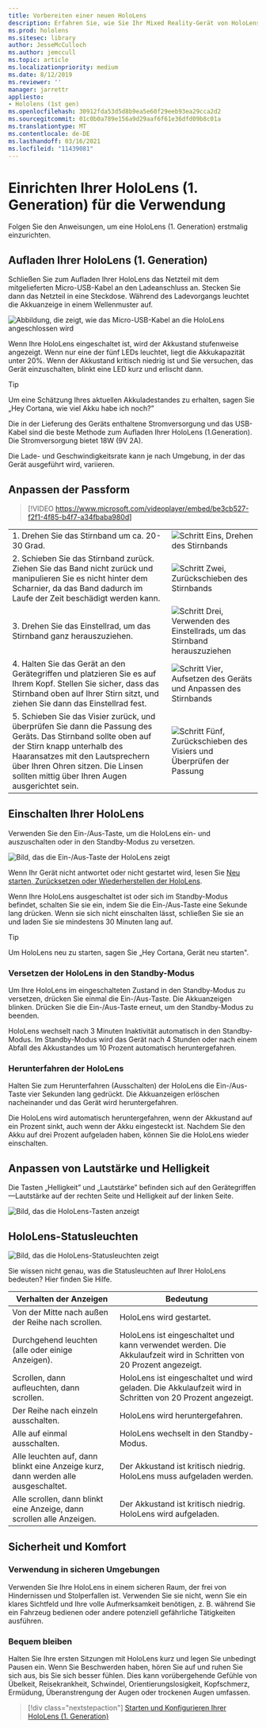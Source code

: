 ```yaml
---
title: Vorbereiten einer neuen HoloLens
description: Erfahren Sie, wie Sie Ihr Mixed Reality-Gerät von HoloLens (1. Generation) zum ersten Mal vorbereiten, anpassen und einrichten.
ms.prod: hololens
ms.sitesec: library
author: JesseMcCulloch
ms.author: jemccull
ms.topic: article
ms.localizationpriority: medium
ms.date: 8/12/2019
ms.reviewer: ''
manager: jarrettr
appliesto:
- Hololens (1st gen)
ms.openlocfilehash: 30912fda53d5d8b9ea5e60f29eeb93ea29cca2d2
ms.sourcegitcommit: 01c0b0a789e156a9d29aaf6f61e36dfd09b8c01a
ms.translationtype: MT
ms.contentlocale: de-DE
ms.lasthandoff: 03/16/2021
ms.locfileid: "11439081"
---
```

# <a name="get-your-hololens-1st-gen-ready-to-use"></a>Einrichten Ihrer HoloLens (1. Generation) für die Verwendung

Folgen Sie den Anweisungen, um eine HoloLens (1. Generation) erstmalig einzurichten.

## <a name="charge-your-hololens-1st-gen"></a>Aufladen Ihrer HoloLens (1. Generation)

Schließen Sie zum Aufladen Ihrer HoloLens das Netzteil mit dem mitgelieferten Micro-USB-Kabel an den Ladeanschluss an. Stecken Sie dann das Netzteil in eine Steckdose. Während des Ladevorgangs leuchtet die Akkuanzeige in einem Wellenmuster auf.

![Abbildung, die zeigt, wie das Micro-USB-Kabel an die HoloLens angeschlossen wird](./images/hololens-charging.png)

Wenn Ihre HoloLens eingeschaltet ist, wird der Akkustand stufenweise angezeigt. Wenn nur eine der fünf LEDs leuchtet, liegt die Akkukapazität unter 20%. Wenn der Akkustand kritisch niedrig ist und Sie versuchen, das Gerät einzuschalten, blinkt eine LED kurz und erlischt dann.

> [!TIP]
> Um eine Schätzung Ihres aktuellen Akkuladestandes zu erhalten, sagen Sie „Hey Cortana, wie viel Akku habe ich noch?”

Die in der Lieferung des Geräts enthaltene Stromversorgung und das USB-Kabel sind die beste Methode zum Aufladen Ihrer HoloLens (1.Generation).  Die Stromversorgung bietet 18W (9V 2A).

Die Lade- und Geschwindigkeitsrate kann je nach Umgebung, in der das Gerät ausgeführt wird, variieren.

## <a name="adjust-fit"></a>Anpassen der Passform

> [!VIDEO https://www.microsoft.com/videoplayer/embed/be3cb527-f2f1-4f85-b4f7-a34fbaba980d]

|     |     |
|:--- |:--- |
|1. Drehen Sie das Stirnband um ca. 20-30 Grad.|![Schritt Eins, Drehen des Stirnbands](./images/FitGuideStep1.png)|
|2. Schieben Sie das Stirnband zurück. Ziehen Sie das Band nicht zurück und manipulieren Sie es nicht hinter dem Scharnier, da das Band dadurch im Laufe der Zeit beschädigt werden kann.|![Schritt Zwei, Zurückschieben des Stirnbands](./images/FitGuideStep2.png)|
|3. Drehen Sie das Einstellrad, um das Stirnband ganz herauszuziehen. |![Schritt Drei, Verwenden des Einstellrads, um das Stirnband herauszuziehen](./images/FitGuideStep3.png)|
|4. Halten Sie das Gerät an den Gerätegriffen und platzieren Sie es auf Ihrem Kopf. Stellen Sie sicher, dass das Stirnband oben auf Ihrer Stirn sitzt, und ziehen Sie dann das Einstellrad fest.|![Schritt Vier, Aufsetzen des Geräts und Anpassen des Stirnbands](./images/FitGuideStep4.png)|
|5. Schieben Sie das Visier zurück, und überprüfen Sie dann die Passung des Geräts. Das Stirnband sollte oben auf der Stirn knapp unterhalb des Haaransatzes mit den Lautsprechern über Ihren Ohren sitzen. Die Linsen sollten mittig über Ihren Augen ausgerichtet sein.|![Schritt Fünf, Zurückschieben des Visiers und Überprüfen der Passung](./images/FitGuideSetep5.png)|

## <a name="turn-on-your-hololens"></a>Einschalten Ihrer HoloLens

Verwenden Sie den Ein-/Aus-Taste, um die HoloLens ein- und auszuschalten oder in den Standby-Modus zu versetzen.

![Bild, das die Ein-/Aus-Taste der HoloLens zeigt](./images/hololens-power.png)

Wenn Ihr Gerät nicht antwortet oder nicht gestartet wird, lesen Sie [Neu starten, Zurücksetzen oder Wiederherstellen der HoloLens](hololens-restart-recover.md).

Wenn Ihre HoloLens ausgeschaltet ist oder sich im Standby-Modus befindet, schalten Sie sie ein, indem Sie die Ein-/Aus-Taste eine Sekunde lang drücken. Wenn sie sich nicht einschalten lässt, schließen Sie sie an und laden Sie sie mindestens 30 Minuten lang auf.

> [!TIP]
> Um HoloLens neu zu starten, sagen Sie „Hey Cortana, Gerät neu starten".

### <a name="put-hololens-in-standby"></a>Versetzen der HoloLens in den Standby-Modus

Um Ihre HoloLens im eingeschalteten Zustand in den Standby-Modus zu versetzen, drücken Sie einmal die Ein-/Aus-Taste. Die Akkuanzeigen blinken. Drücken Sie die Ein-/Aus-Taste erneut, um den Standby-Modus zu beenden.

HoloLens wechselt nach 3 Minuten Inaktivität automatisch in den Standby-Modus. Im Standby-Modus wird das Gerät nach 4 Stunden oder nach einem Abfall des Akkustandes um 10 Prozent automatisch heruntergefahren.

### <a name="shut-down-hololens"></a>Herunterfahren der HoloLens

Halten Sie zum Herunterfahren (Ausschalten) der HoloLens die Ein-/Aus-Taste vier Sekunden lang gedrückt. Die Akkuanzeigen erlöschen nacheinander und das Gerät wird heruntergefahren.

Die HoloLens wird automatisch heruntergefahren, wenn der Akkustand auf ein Prozent sinkt, auch wenn der Akku eingesteckt ist. Nachdem Sie den Akku auf drei Prozent aufgeladen haben, können Sie die HoloLens wieder einschalten.

## <a name="adjust-volume-and-brightness"></a>Anpassen von Lautstärke und Helligkeit

Die Tasten „Helligkeit” und „Lautstärke” befinden sich auf den Gerätegriffen&mdash;Lautstärke auf der rechten Seite und Helligkeit auf der linken Seite.

![Bild, das die HoloLens-Tasten anzeigt](./images/hololens-buttons.jpg)

## <a name="hololens-indicator-lights"></a>HoloLens-Statusleuchten

![Bild, das die HoloLens-Statusleuchten zeigt](./images/hololens-lights.png)

Sie wissen nicht genau, was die Statusleuchten auf Ihrer HoloLens bedeuten? Hier finden Sie Hilfe.

|Verhalten der Anzeigen |Bedeutung |
| - | - |
|Von der Mitte nach außen der Reihe nach scrollen. |HoloLens wird gestartet. |
|Durchgehend leuchten (alle oder einige Anzeigen). |HoloLens ist eingeschaltet und kann verwendet werden. Die Akkulaufzeit wird in Schritten von 20 Prozent angezeigt. |
|Scrollen, dann aufleuchten, dann scrollen. |HoloLens ist eingeschaltet und wird geladen. Die Akkulaufzeit wird in Schritten von 20 Prozent angezeigt. |
|Der Reihe nach einzeln ausschalten. |HoloLens wird heruntergefahren. |
|Alle auf einmal ausschalten. |HoloLens wechselt in den Standby-Modus. |
|Alle leuchten auf, dann blinkt eine Anzeige kurz, dann werden alle ausgeschaltet. |Der Akkustand ist kritisch niedrig. HoloLens muss aufgeladen werden. |
|Alle scrollen, dann blinkt eine Anzeige, dann scrollen alle Anzeigen. |Der Akkustand ist kritisch niedrig. HoloLens wird aufgeladen. |

## <a name="safety-and-comfort"></a>Sicherheit und Komfort

### <a name="use-in-safe-surroundings"></a>Verwendung in sicheren Umgebungen

Verwenden Sie Ihre HoloLens in einem sicheren Raum, der frei von Hindernissen und Stolperfallen ist. Verwenden Sie sie nicht, wenn Sie ein klares Sichtfeld und Ihre volle Aufmerksamkeit benötigen, z. B. während Sie ein Fahrzeug bedienen oder andere potenziell gefährliche Tätigkeiten ausführen.

### <a name="stay-comfortable"></a>Bequem bleiben

Halten Sie Ihre ersten Sitzungen mit HoloLens kurz und legen Sie unbedingt Pausen ein. Wenn Sie Beschwerden haben, hören Sie auf und ruhen Sie sich aus, bis Sie sich besser fühlen. Dies kann vorübergehende Gefühle von Übelkeit, Reisekrankheit, Schwindel, Orientierungslosigkeit, Kopfschmerz, Ermüdung, Überanstrengung der Augen oder trockenen Augen umfassen.

> [!div class="nextstepaction"]
> [Starten und Konfigurieren Ihrer HoloLens (1. Generation)](hololens1-start.md)
